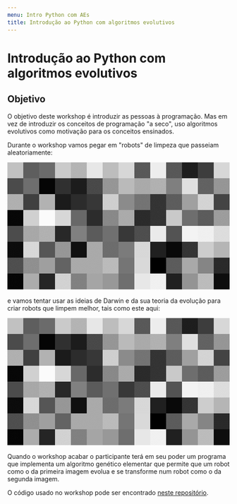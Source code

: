 ```yaml
---
menu: Intro Python com AEs
title: Introdução ao Python com algoritmos evolutivos
---
```


# Introdução ao Python com algoritmos evolutivos

## Objetivo

O objetivo deste workshop é introduzir as pessoas à programação. Mas em vez de introduzir os conceitos de programação "a seco", uso algoritmos evolutivos como motivação para os conceitos ensinados.

Durante o workshop vamos pegar em "robots" de limpeza que passeiam aleatoriamente:

![Gif with a robot randomly walking around a rectangular grid](initial_robot.gif)

e vamos tentar usar as ideias de Darwin e da sua teoria da evolução para criar robots que limpem melhor, tais como este aqui:

![Gif with a robot walking around a rectangular grid without overlapping its path too much](better_robot.gif)

Quando o workshop acabar o participante terá em seu poder um programa que implementa um algoritmo genético elementar que permite que um robot como o da primeira imagem evolua e se transforme num robot como o da segunda imagem.

O código usado no workshop pode ser encontrado [neste repositório][github-repo].

[github-repo]: https://github.com/RojerGS/workshops